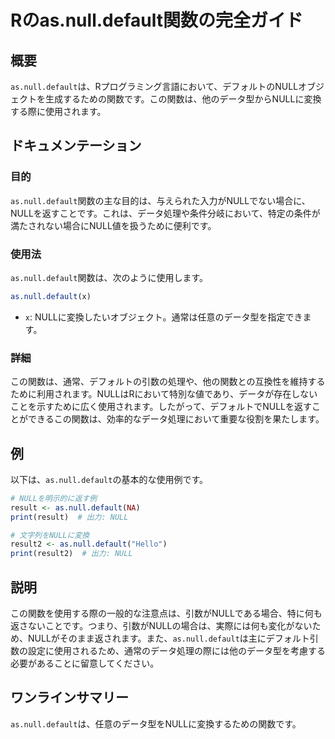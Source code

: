 <!--
Meta Description: # Rのas.null.default関数の完全ガイド ## 概要 `as.null.default`は、Rプログラミング言語において、デフォルトのNULLオブジェクトを生成するための関数です。この関数は、他のデータ型からNULLに変換する際に使用されます。 ## ドキュメンテーション ### 目的...
Meta Keywords: null, default, この関数は, result, print
-->

# Rのas.null.default関数の完全ガイド

## 概要
`as.null.default`は、Rプログラミング言語において、デフォルトのNULLオブジェクトを生成するための関数です。この関数は、他のデータ型からNULLに変換する際に使用されます。

## ドキュメンテーション
### 目的
`as.null.default`関数の主な目的は、与えられた入力がNULLでない場合に、NULLを返すことです。これは、データ処理や条件分岐において、特定の条件が満たされない場合にNULL値を扱うために便利です。

### 使用法
`as.null.default`関数は、次のように使用します。

```R
as.null.default(x)
```

- `x`: NULLに変換したいオブジェクト。通常は任意のデータ型を指定できます。

### 詳細
この関数は、通常、デフォルトの引数の処理や、他の関数との互換性を維持するために利用されます。NULLはRにおいて特別な値であり、データが存在しないことを示すために広く使用されます。したがって、デフォルトでNULLを返すことができるこの関数は、効率的なデータ処理において重要な役割を果たします。

## 例
以下は、`as.null.default`の基本的な使用例です。

```R
# NULLを明示的に返す例
result <- as.null.default(NA)
print(result)  # 出力: NULL

# 文字列をNULLに変換
result2 <- as.null.default("Hello")
print(result2)  # 出力: NULL
```

## 説明
この関数を使用する際の一般的な注意点は、引数がNULLである場合、特に何も返さないことです。つまり、引数がNULLの場合は、実際には何も変化がないため、NULLがそのまま返されます。また、`as.null.default`は主にデフォルト引数の設定に使用されるため、通常のデータ処理の際には他のデータ型を考慮する必要があることに留意してください。

## ワンラインサマリー
`as.null.default`は、任意のデータ型をNULLに変換するための関数です。